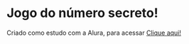 <h1>Jogo do número secreto!</h1>
<p>Criado como estudo com a Alura, para acessar <a href="https://github.com/ryancpsilva/jogo_numero_secreto">Clique aqui!</a></p>
